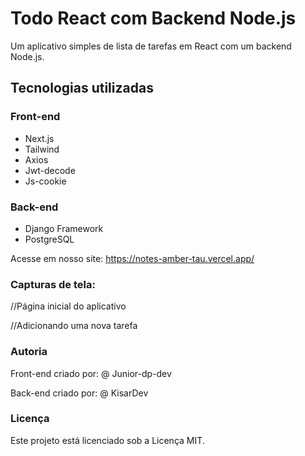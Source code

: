 # Todo React com Backend Node.js

Um aplicativo simples de lista de tarefas em React com um backend Node.js.

## Tecnologias utilizadas

### Front-end
- Next.js
- Tailwind
- Axios 
- Jwt-decode
- Js-cookie

### Back-end
- Django Framework
- PostgreSQL

Acesse em nosso site: https://notes-amber-tau.vercel.app/

### Capturas de tela:

//Página inicial do aplicativo

//Adicionando uma nova tarefa

### Autoria

Front-end criado por:
@ Junior-dp-dev

Back-end criado por: 
@ KisarDev

### Licença
Este projeto está licenciado sob a Licença MIT.
